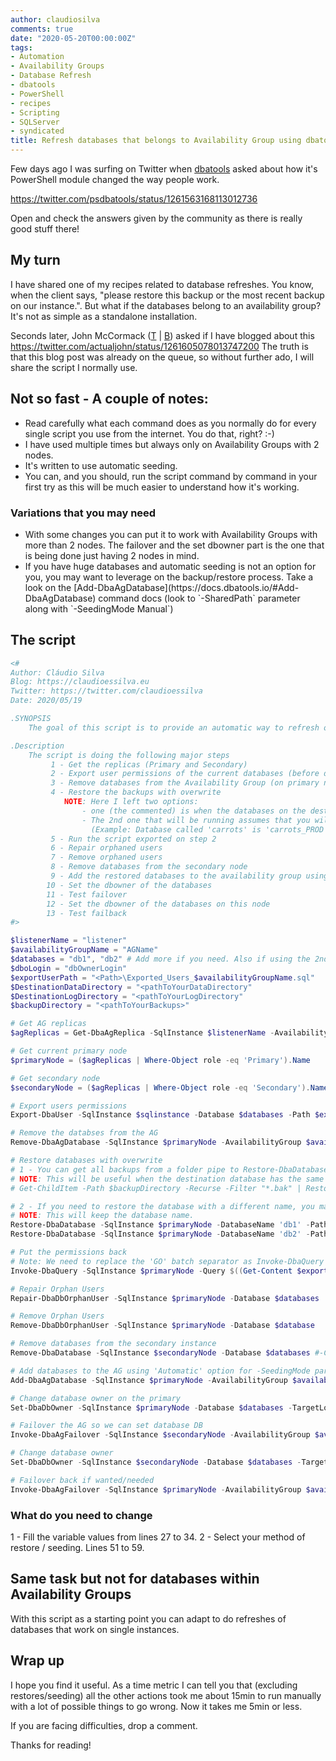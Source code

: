 ```yaml
---
author: claudiosilva
comments: true
date: "2020-05-20T00:00:00Z"
tags:
- Automation
- Availability Groups
- Database Refresh
- dbatools
- PowerShell
- recipes
- Scripting
- SQLServer
- syndicated
title: Refresh databases that belongs to Availability Group using dbatools
---
```

Few days ago I was surfing on Twitter when [dbatools](https://twitter.com/psdbatools) asked about how it's PowerShell module changed the way people work.

https://twitter.com/psdbatools/status/1261563168113012736

Open and check the answers given by the community as there is really good stuff there!

## My turn

I have shared one of my recipes related to database refreshes. You know, when the client says, "please restore this backup or the most recent backup on our instance.". But what if the databases belong to an availability group? It's not as simple as a standalone installation.

Seconds later, John McCormack ([T</a> \| <a href="https://johnmccormack.it/">B](https://twitter.com/actualjohn)) asked if I have blogged about this
https://twitter.com/actualjohn/status/1261605078013747200
The truth is that this blog post was already on the queue, so without further ado, I will share the script I normally use.

## Not so fast - A couple of notes:

<ul>
<li>Read carefully what each command does as you normally do for every single script you use from the internet. You do that, right? :-)</li>
<li>I have used multiple times but always only on Availability Groups with 2 nodes. </li>
<li>It's written to use automatic seeding. </li>
<li>You can, and you should, run the script command by command in your first try as this will be much easier to understand how it's working.</li>
</ul>

### Variations that you may need

<ul>
<li>With some changes you can put it to work with Availability Groups with more than 2 nodes. The failover and the set dbowner part is the one that is being done just having 2 nodes in mind. </li>
<li>If you have huge databases and automatic seeding is not an option for you, you may want to leverage on the backup/restore process. Take a look on the [Add-DbaAgDatabase](https://docs.dbatools.io/#Add-DbaAgDatabase) command docs (look to `-SharedPath` parameter along with `-SeedingMode Manual`)</li>
</ul>

## The script

``` powershell
<#
Author: Cláudio Silva
Blog: https://claudioessilva.eu
Twitter: https://twitter.com/claudioessilva
Date: 2020/05/19

.SYNOPSIS
    The goal of this script is to provide an automatic way to refresh one or more databases that belongs to an Availability Group.

.Description
    The script is doing the following major steps
         1 - Get the replicas (Primary and Secondary)
         2 - Export user permissions of the current databases (before dropping them)
         3 - Remove databases from the Availability Group (on primary node)
         4 - Restore the backups with overwrite
            NOTE: Here I left two options:
                - one (the commented) is when the databases on the destination instance have the same name as the origin
                - The 2nd one that will be running assumes that you will need to give a different name to the database on the destination instance.
                  (Example: Database called 'carrots' is 'carrots_PROD' on destination instance)
         5 - Run the script exported on step 2
         6 - Repair orphaned users
         7 - Remove orphaned users
         8 - Remove databases from the secondary node
         9 - Add the restored databases to the availability group using Automatic Seeding
        10 - Set the dbowner of the databases
        11 - Test failover
        12 - Set the dbowner of the databases on this node
        13 - Test failback
#>

$listenerName = "listener"
$availabilityGroupName = "AGName"
$databases = "db1", "db2" # Add more if you need. Also if using the 2nd method of restore, add there too.
$dboLogin = "dbOwnerLogin"
$exportUserPath = "<Path>\Exported_Users_$availabilityGroupName.sql"
$DestinationDataDirectory = "<pathToYourDataDirectory"
$DestinationLogDirectory = "<pathToYourLogDirectory"
$backupDirectory = "<pathToYourBackups>"

# Get AG replicas
$agReplicas = Get-DbaAgReplica -SqlInstance $listenerName -AvailabilityGroup $availabilityGroupName

# Get current primary node
$primaryNode = ($agReplicas | Where-Object role -eq 'Primary').Name

# Get secondary node
$secondaryNode = ($agReplicas | Where-Object role -eq 'Secondary').Name

# Export users permissions
Export-DbaUser -SqlInstance $sqlinstance -Database $databases -Path $exportUserPath

# Remove the databses from the AG
Remove-DbaAgDatabase -SqlInstance $primaryNode -AvailabilityGroup $availabilityGroupName -Database $databases #-Confirm:$false

# Restore databases with overwrite
# 1 - You can get all backups from a folder pipe to Restore-DbaDatabase and it will do the magic.
# NOTE: This will be useful when the destination database has the same name as the source.
# Get-ChildItem -Path $backupDirectory -Recurse -Filter "*.bak" | Restore-DbaDatabase -SqlInstance $sqlinstance -WithReplace -DestinationDataDirectory $DestinationDataDirectory -DestinationLogDirectory $DestinationLogDirectory

# 2 - If you need to restore the database with a different name, you may prefer to specify each -Database name from the specific backup
# NOTE: This will keep the database name.
Restore-DbaDatabase -SqlInstance $primaryNode -DatabaseName 'db1' -Path "$backupDirectory\db1.bak" -WithReplace -DestinationDataDirectory $DestinationDataDirectory -DestinationLogDirectory $DestinationLogDirectory
Restore-DbaDatabase -SqlInstance $primaryNode -DatabaseName 'db2' -Path "$backupDirectory\db2.bak" -WithReplace -DestinationDataDirectory $DestinationDataDirectory -DestinationLogDirectory $DestinationLogDirectory

# Put the permissions back
# Note: We need to replace the 'GO' batch separator as Invoke-DbaQuery will do this split and send execution one-by-one. This means that a database context change works but then next command will probably be run on master
Invoke-DbaQuery -SqlInstance $primaryNode -Query $((Get-Content $exportUserPath) -replace '\bGO\b', ' ')

# Repair Orphan Users
Repair-DbaDbOrphanUser -SqlInstance $primaryNode -Database $databases

# Remove Orphan Users
Remove-DbaDbOrphanUser -SqlInstance $primaryNode -Database $database

# Remove databases from the secondary instance
Remove-DbaDatabase -SqlInstance $secondaryNode -Database $databases #-Confirm:$false

# Add databases to the AG using 'Automatic' option for -SeedingMode parameter
Add-DbaAgDatabase -SqlInstance $primaryNode -AvailabilityGroup $availabilityGroupName -Database $databases -SeedingMode Automatic #-Confirm:$false

# Change database owner on the primary
Set-DbaDbOwner -SqlInstance $primaryNode -Database $databases -TargetLogin $dboLogin

# Failover the AG so we can set database DB
Invoke-DbaAgFailover -SqlInstance $secondaryNode -AvailabilityGroup $availabilityGroupName

# Change database owner
Set-DbaDbOwner -SqlInstance $secondaryNode -Database $databases -TargetLogin $dboLogin

# Failover back if wanted/needed
Invoke-DbaAgFailover -SqlInstance $primaryNode -AvailabilityGroup $availabilityGroupName
```

### What do you need to change

1 - Fill the variable values from lines 27 to 34.
2 - Select your method of restore / seeding. Lines 51 to 59.

## Same task but not for databases within Availability Groups

With this script as a starting point you can adapt to do refreshes of databases that work on single instances.

## Wrap up

I hope you find it useful.
As a time metric I can tell you that (excluding restores/seeding) all the other actions took me about 15min to run manually with a lot of possible things to go wrong. Now it takes me 5min or less.

If you are facing difficulties, drop a comment.

Thanks for reading!
